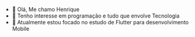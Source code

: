 - 👋 Olá, Me chamo Henrique
- 👀 Tenho interesse em programação e tudo que envolve Tecnologia
- 🌱 Atualmente estou focado no estudo de Flutter para desenvolvimento Mobile

<!---
DevRickFS/DevRickFS is a ✨ special ✨ repository because its `README.md` (this file) appears on your GitHub profile.
You can click the Preview link to take a look at your changes.
--->
